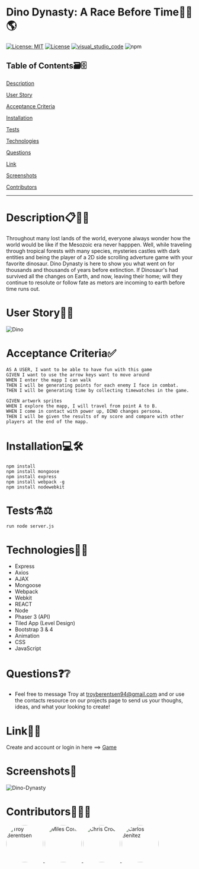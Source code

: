 # Dino Dynasty: A Race Before Time🦕🏁🌎
[![License: MIT](https://img.shields.io/badge/License-MIT-green.svg)](https://opensource.org/licenses/MIT)
[![License](https://img.shields.io/badge/License-Apache%202.0-gold.svg)](https://opensource.org/licenses/Apache-2.0)
[![visual_studio_code](https://aleen42.github.io/badges/src/visual_studio_code.svg)](https://code.visualstudio.com) 
![npm](https://aleen42.github.io/badges/src/npm.svg)

## Table of Contents🗃🗄

[Description](#Description)

[User Story](#DinoDynasty)

[Acceptance Criteria](#AcceptanceCriteria)

[Installation](#Installation)

[Tests](#Tests)

[Technologies](#Technologies)

[Questions](#Questions)

[Link](#Link)

[Screenshots](#Screenshots)

[Contributors](#Contributors)

----------------------------------------------------------------------------------------------------------------------------------------------------------------------------
# Description📋🕵️‍♂️
Throughout many lost lands of the world, everyone always wonder how the world would be like if the Mesozoic era never happpen. Well, while traveling through tropical forests with many species, mysteries castles with dark entities and being the player of a 2D side scrolling adverture game with your favorite dinosaur. Dino Dynasty is here to show you what went on for thousands and thousands of years before extinction. If Dinosaur's had survived all the changes on Earth, and now, leaving their home; will they continue to resolute or follow fate as metors are incoming to earth before time runs out. 

# User Story📙🤳
![Dino](https://user-images.githubusercontent.com/62157127/99466928-44c3e500-290b-11eb-87f0-66e290fde13d.gif)

# Acceptance Criteria✅

```
AS A USER, I want to be able to have fun with this game
GIVEN I want to use the arrow keys want to move around 
WHEN I enter the mapp I can walk
THEN I will be generating points for each enemy I face in combat.
THEN I will be generating time by collecting timewatches in the game.

GIVEN artwork sprites
WHEN I explore the mapp, I will travel from point A to B.
WHEN I come in contact with power up, DINO changes persona.
THEN I will be given the results of my score and compare with other players at the end of the mapp.

```

# Installation💻🛠

```
npm install
npm install mongoose
npm install express
npm install webpack -g
npm install nodewebkit

```

# Tests⚗⚖

```
run node server.js
```


# Technologies🔭📱
* Express
* Axios
* AJAX
* Mongoose 
* Webpack
* Webkit
* REACT
* Node
* Phaser 3 (API)
* Tiled App (Level Design)
* Bootstrap 3 & 4
* Animation
* CSS
* JavaScript


# Questions❓❔
* Feel free to message Troy at troyberentsen94@gmail.com and or use the contacts resource on our projects page to send us your thoughs, ideas, and what your looking to create!  

# Link📶🤝
Create and account or login in here ==> [Game](https://vguniverse.herokuapp.com/)

# Screenshots📸
![Dino-Dynasty](https://user-images.githubusercontent.com/62157127/101557331-cba83280-398a-11eb-8922-3f0c612127b0.png)

# Contributors🙌👨‍💻

<a href="https://github.com/tmbx9482">
         <img alt="Troy Berentsen" src="team/Troy.png"
         width="100" height="100" style="border-radius:50%;">
      </a>

<a href="https://github.com/KilometersDodecahedron">
         <img alt="Miles Cohn" src="team/Miles.png"
         width="100" height="100" style="border-radius:50%;">
      </a>

<a href="https://github.com/chrissy613">
         <img alt="Chris Crook" src="team/Chris.png"
         width="100" height="100" style="border-radius:50%;">
      </a>

<a href="https://github.com/Carlosbenitez">
         <img alt="Carlos Benitez" src="team/Carlos.png"
         width="100" height="100" style="border-radius:50%;">
      </a>
